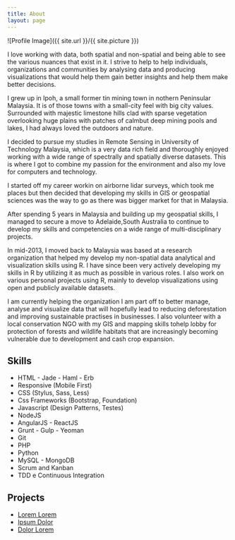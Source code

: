 ```yaml
---
title: About
layout: page
---
```

![Profile Image]({{ site.url }}/{{ site.picture }})

<p>I love working with data, both spatial and non-spatial and being able to see the various nuances that
exist in it. I strive to help to help individuals, organizations and communities by analysing data and
producing visualizations that would help them gain better insights and help them make better decisions.</p>

<p>I grew up in Ipoh, a small former tin mining town in nothern Peninsular Malaysia. It is of those towns
with a small-city feel with big city values. Surrounded with majestic limestone hills clad with sparse
vegetation overlooking huge plains with patches of calmbut deep mining pools and lakes, I had always loved
the outdoors and nature.</p>

<p>I decided to pursue my studies in Remote Sensing in University of Technology Malaysia, which is a very
data rich field and thoroughly enjoyed working with a wide range of spectrally and spatially diverse datasets.
This is where I got to combine my passion for the environment and also my love for computers and technology.</p>

<p>I started off my career workin on airborne lidar surveys, which took me places but then decided that
developing my skills in GIS or geospatial sciences was the way to go as there was bigger market for that
in Malaysia.</p>

<p>After spending 5 years in Malaysia and building up my geospatial skills, I managed to secure a move
to Adelaide,South Australia to continue to develop my skills and competencies on a wide range of multi-disciplinary
projects.</p>

<p>In mid-2013, I moved back to Malaysia was based at a research organization that helped my develop my
non-spatial data analytical and visualization skills using R. I have since been very actively developing
my skills in R by utilizing it as much as possible in various roles. I also work on various personal projects
using R, mainly to develop visualizations using open and publicly available datasets.

I am currently helping the organization I am part off to better manage, analyse and visualize data that
will hopefully lead to reducing deforestation and improving sustainable practises in businesses. I also
volunteer with a local conservation NGO with my GIS and mapping skills tohelp lobby for protection of
forests and wildlife habitats that are increasingly becoming vulnerable due to development and cash crop expansion. 

<h2>Skills</h2>

<ul class="skill-list">
	<li>HTML - Jade - Haml - Erb</li>
	<li>Responsive (Mobile First)</li>
	<li>CSS (Stylus, Sass, Less)</li>
	<li>Css Frameworks (Bootstrap, Foundation)</li>
	<li>Javascript (Design Patterns, Testes)</li>
	<li>NodeJS</li>
	<li>AngularJS - ReactJS</li>
	<li>Grunt - Gulp - Yeoman</li>
	<li>Git</li>
	<li>PHP</li>
	<li>Python</li>
	<li>MySQL - MongoDB</li>
	<li>Scrum and Kanban</li>
	<li>TDD e Continuous Integration</li>
</ul>

<h2>Projects</h2>

<ul>
	<li><a href="https://github.com/">Lorem Lorem</a></li>
	<li><a href="https://github.com/">Ipsum Dolor</a></li>
	<li><a href="https://github.com/">Dolor Lorem</a></li>
</ul>

